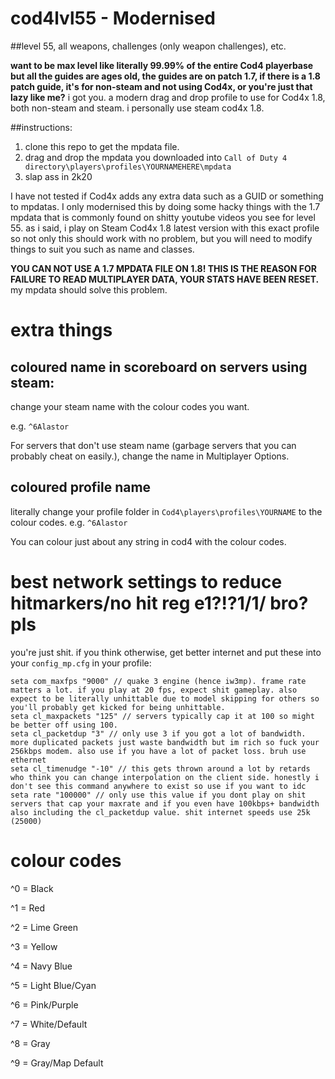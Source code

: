 # cod4lvl55 - Modernised
##level 55, all weapons, challenges (only weapon challenges), etc.

**want to be max level like literally 99.99% of the entire Cod4 playerbase but all the guides are ages old,
the guides are on patch 1.7,
if there is a 1.8 patch guide, it's for non-steam and not using Cod4x,
or you're just that lazy like me?**
i got you. a modern drag and drop profile to use for Cod4x 1.8, both non-steam and steam. i personally use steam cod4x 1.8.

##instructions:
1. clone this repo to get the mpdata file.
2. drag and drop the mpdata you downloaded into `Call of Duty 4 directory\players\profiles\YOURNAMEHERE\mpdata`
3. slap ass in 2k20

I have not tested if Cod4x adds any extra data such as a GUID or something to mpdatas. I only modernised this by doing some hacky things with the 1.7 mpdata that is commonly found on shitty youtube videos you see for level 55. 
as i said, i play on Steam Cod4x 1.8 latest version with this exact profile so not only this should work with no problem, but you will need to modify things to suit you such as name and classes.

**YOU CAN NOT USE A 1.7 MPDATA FILE ON 1.8! THIS IS THE REASON FOR FAILURE TO READ MULTIPLAYER DATA, YOUR STATS HAVE BEEN RESET.** my mpdata should solve this problem.

# extra things

## coloured name in scoreboard on servers using steam:

change your steam name with the colour codes you want. 

e.g. `^6Alastor`

For servers that don't use steam name (garbage servers that you can probably cheat on easily.), change the name in Multiplayer Options.

## coloured profile name
literally change your profile folder in `Cod4\players\profiles\YOURNAME` to the colour codes. e.g. `^6Alastor`

You can colour just about any string in cod4 with the colour codes.

# best network settings to reduce hitmarkers/no hit reg e1?!?1/1/  bro?pls
you're just shit. if you think otherwise, get better internet and put these into your `config_mp.cfg` in your profile:
```
seta com_maxfps "9000" // quake 3 engine (hence iw3mp). frame rate matters a lot. if you play at 20 fps, expect shit gameplay. also expect to be literally unhittable due to model skipping for others so you'll probably get kicked for being unhittable.
seta cl_maxpackets "125" // servers typically cap it at 100 so might be better off using 100. 
seta cl_packetdup "3" // only use 3 if you got a lot of bandwidth. more duplicated packets just waste bandwidth but im rich so fuck your 256kbps modem. also use if you have a lot of packet loss. bruh use ethernet
seta cl_timenudge "-10" // this gets thrown around a lot by retards who think you can change interpolation on the client side. honestly i don't see this command anywhere to exist so use if you want to idc 
seta rate "100000" // only use this value if you dont play on shit servers that cap your maxrate and if you even have 100kbps+ bandwidth also including the cl_packetdup value. shit internet speeds use 25k (25000)
```

# colour codes
^0 = Black

^1 = Red

^2 = Lime Green

^3 = Yellow

^4 = Navy Blue

^5 = Light Blue/Cyan

^6 = Pink/Purple

^7 = White/Default

^8 = Gray

^9 = Gray/Map Default
